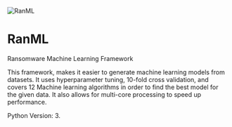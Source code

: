 ![RanML](https://github.com/user-attachments/assets/a213274a-8610-4ea5-82a5-8d90e7504359)

# RanML
Ransomware Machine Learning Framework

This framework, makes it easier to generate machine learning models from datasets. It uses hyperparameter tuning, 10-fold cross validation, and covers 12 Machine learning algorithms in order to find the best model for the given data. 
It also allows for multi-core processing to speed up performance.

Python Version: 3.
